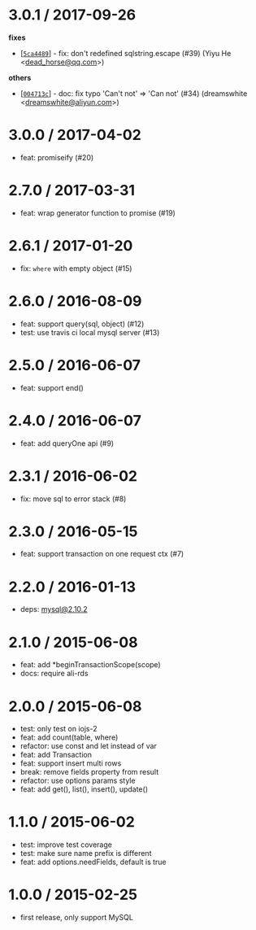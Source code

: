 
3.0.1 / 2017-09-26
==================

**fixes**
  * [[`5ca4489`](http://github.com/kaelzhang/ostai-mysql/commit/5ca4489b903923302c81a8c9c8ac94c0afbce819)] - fix: don't redefined sqlstring.escape (#39) (Yiyu He <<dead_horse@qq.com>>)

**others**
  * [[`004713c`](http://github.com/kaelzhang/ostai-mysql/commit/004713cf9a4aa2da84a9f02348996b1a8ec82430)] - doc: fix typo 'Can\'t not' => 'Can not' (#34) (dreamswhite <<dreamswhite@aliyun.com>>)

3.0.0 / 2017-04-02
==================

  * feat: promiseify (#20)

2.7.0 / 2017-03-31
==================

  * feat: wrap generator function to promise (#19)

2.6.1 / 2017-01-20
==================

  * fix: `where` with empty object (#15)

2.6.0 / 2016-08-09
==================

  * feat: support query(sql, object) (#12)
  * test: use travis ci local mysql server (#13)

2.5.0 / 2016-06-07
==================

  * feat: support end()

2.4.0 / 2016-06-07
==================

  * feat: add queryOne api (#9)

2.3.1 / 2016-06-02
==================

  * fix: move sql to error stack (#8)

2.3.0 / 2016-05-15
==================

  * feat: support transaction on one request ctx (#7)

2.2.0 / 2016-01-13
==================

  * deps: mysql@2.10.2

2.1.0 / 2015-06-08
==================

 * feat: add *beginTransactionScope(scope)
 * docs: require ali-rds

2.0.0 / 2015-06-08
==================

 * test: only test on iojs-2
 * feat: add count(table, where)
 * refactor: use const and let instead of var
 * feat: add Transaction
 * feat: support insert multi rows
 * break: remove fields property from result
 * refactor: use options params style
 * feat: add get(), list(), insert(), update()

1.1.0 / 2015-06-02
==================

 * test: improve test coverage
 * test: make sure name prefix is different
 * feat: add options.needFields, default is true

1.0.0 / 2015-02-25
==================

 * first release, only support MySQL
